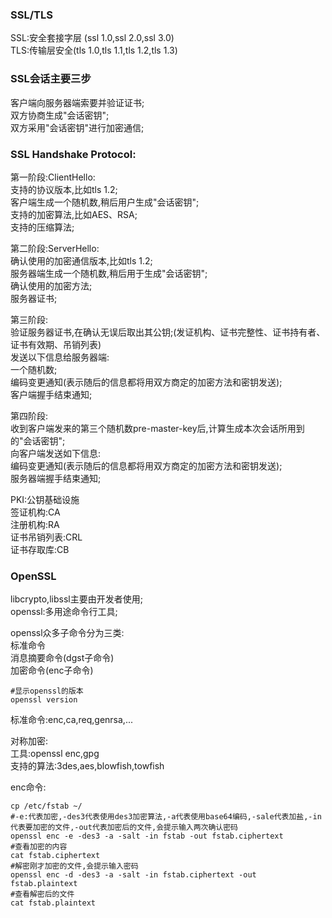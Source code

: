 ### SSL/TLS  
SSL:安全套接字层 (ssl 1.0,ssl 2.0,ssl 3.0)  
TLS:传输层安全(tls 1.0,tls 1.1,tls 1.2,tls 1.3)

### SSL会话主要三步 
客户端向服务器端索要并验证证书;  
双方协商生成"会话密钥";  
双方采用"会话密钥"进行加密通信;  

### SSL Handshake Protocol:  

第一阶段:ClientHello:  
支持的协议版本,比如tls 1.2;  
客户端生成一个随机数,稍后用户生成"会话密钥";    
支持的加密算法,比如AES、RSA;  
支持的压缩算法;  

第二阶段:ServerHello:  
确认使用的加密通信版本,比如tls 1.2;  
服务器端生成一个随机数,稍后用于生成"会话密钥";  
确认使用的加密方法;  
服务器证书;  

第三阶段:  
验证服务器证书,在确认无误后取出其公钥;(发证机构、证书完整性、证书持有者、证书有效期、吊销列表)  
发送以下信息给服务器端:  
一个随机数;  
编码变更通知(表示随后的信息都将用双方商定的加密方法和密钥发送);  
客户端握手结束通知;  

第四阶段:  
收到客户端发来的第三个随机数pre-master-key后,计算生成本次会话所用到的"会话密钥";  
向客户端发送如下信息:  
编码变更通知(表示随后的信息都将用双方商定的加密方法和密钥发送);  
服务器端握手结束通知;  


PKI:公钥基础设施  
签证机构:CA  
注册机构:RA  
证书吊销列表:CRL  
证书存取库:CB  

### OpenSSL  
libcrypto,libssl主要由开发者使用;    
openssl:多用途命令行工具;  

openssl众多子命令分为三类:  
标准命令  
消息摘要命令(dgst子命令)  
加密命令(enc子命令)  

```shell
#显示openssl的版本
openssl version
```
标准命令:enc,ca,req,genrsa,...  

对称加密:  
工具:openssl enc,gpg  
支持的算法:3des,aes,blowfish,towfish  

enc命令:  
```shell
cp /etc/fstab ~/
#-e:代表加密,-des3代表使用des3加密算法,-a代表使用base64编码,-sale代表加盐,-in代表要加密的文件,-out代表加密后的文件,会提示输入两次确认密码
openssl enc -e -des3 -a -salt -in fstab -out fstab.ciphertext
#查看加密的内容
cat fstab.ciphertext
#解密刚才加密的文件,会提示输入密码
openssl enc -d -des3 -a -salt -in fstab.ciphertext -out fstab.plaintext
#查看解密后的文件
cat fstab.plaintext
```








